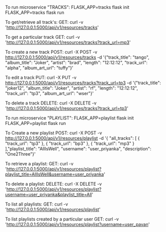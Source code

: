 To run microservice "TRACKS":
FLASK_APP=tracks flask init
FLASK_APP=tracks flask run


To get/retrieve all track's:
GET: curl -v 'http://127.0.0.1:5000/api/v1/resources/tracks'


To get a particular track
GET: curl -v 'http://127.0.0.1:5000/api/v1/resources/tracks?track_url=mp3'


To create a new track
POST: curl -X POST -v http://127.0.0.1:5000/api/v1/resources/tracks -d '{"track_title": "tango", "album_title": "Joker", "artist": "brad", "length": "12:12:12", "track_url": "alpha", "album_art_url": "tuffy"}'


To edit a track
PUT: curl -X PUT -v http://127.0.0.1:5000/api/v1/resources/tracks?track_url=tp3 -d '{"track_title": "joker12", "album_title": "Joker", "artist": "rf", "length": "12:12:12", "track_url": "tp3", "album_art_url": "wser"}'

To delete a track
DELETE: curl -X DELETE -v 'http://127.0.0.1:5000/api/v1/resources/tracks?track_url=tp3'




To run microservice "PLAYLIST":
FLASK_APP=playlist flask init
FLASK_APP=playlist flask run


To Create a new playlist
POST: curl -X POST -v http://127.0.0.1:5000/api/v1/resources/playlist -d '{ "all_tracks": [
            {
                "track_url": "tp3"
            },
            {
                "track_url": "bp3"
            },
            {
                "track_url": "mp3"
            }
        ],"playlist_title": "AllIsWell", "username": "user_priyanka", "description": "One2Three"}'


To retrieve a playlist:
GET: curl -v 'http://127.0.0.1:5000/api/v1/resources/playlist?playlist_title=AllIsWell&username=user_priyanka'



To delete a playlist:
DELETE: curl -X DELETE -v 'http://127.0.0.1:5000/api/v1/resources/playlist?username=user_priyanka&playlist_title=All'

To list all playlists:
GET: curl -v 'http://127.0.0.1:5000/api/v1/resources/playlist'


To list playlists created by a particular user
GET: curl -v 'http://127.0.0.1:5000/api/v1/resources/playlist?username=user_pavan'
